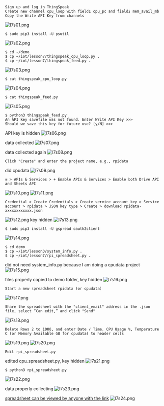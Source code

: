 ```
Sign up and log in ThingSpeak
Create new channel cpu_loop with field1 cpu_pc and field2 mem_avail_mb
Copy the Write API Key from channels
```
![l7s01.png](images/l7s01.png)

```
$ sudo pip3 install -U psutil
```
![l7s02.png](images/l7s02.png)

```
$ cd ~/demo
$ cp ~/iot/lesson7/thingspeak_cpu_loop.py .
$ cp ~/iot/lesson7/thingspeak_feed.py .
```
![l7s03.png](images/l7s03.png)

```
$ cat thingspeak_cpu_loop.py
```
![l7s04.png](images/l7s04.png)

```
$ cat thingspeak_feed.py
```
![l7s05.png](images/l7s05.png)

```
$ python3 thingspeak_feed.py
An API key savefile was not found. Enter Write API Key >>>
Should we save this key for future use? [y/N] >>>
```
API key is hidden
![l7s06.png](images/l7s06.png)

data collected
![l7s07.png](images/l7s07.png)

data collected again
![l7s08.png](images/l7s08.png)

```
Click "Create" and enter the project name, e.g., rpidata
```
did cpudata
![l7s09.png](images/l7s09.png)

```
≡ > APIs & Services > + Enable APIs & Services > Enable both Drive API and Sheets API
```
![l7s10.png](images/l7s10.png)
![l7s11.png](images/l7s11.png)

```
Credential > Create Credentials > Create service account key > Service account > rpidata > JSON key type > Create > download rpidata-xxxxxxxxxxxx.json
```
![l7s12.png](images/l7s12.png)
key hidden
![l7s13.png](images/l7s13.png)

```
$ sudo pip3 install -U gspread oauth2client
```
![l7s14.png](images/l7s14.png)

```
$ cd demo
$ cp ~/iot/lesson3/system_info.py .
$ cp ~/iot/lesson7/rpi_spreadsheet.py .
```
did not need system_info.py because I am doing a cpudata project
![l7s15.png](images/l7s15.png)

files properly copied to demo folder, key hidden
![l7s16.png](images/l7s16.png)

```
Start a new spreadsheet rpidata (or cpudata)
```
![l7s17.png](images/l7s17.png)

```
Share the spreadsheet with the "client_email" address in the .json file, select “Can edit,” and click "Send"
```
![l7s18.png](images/l7s18.png)

```
Delete Rows 2 to 1000, and enter Date / Time, CPU Usage %, Temperature C (or Memory Available GB for cpudata) to header cells
```
![l7s19.png](images/l7s19.png)
![l7s20.png](images/l7s20.png)

```
Edit rpi_spreadsheet.py
```
edited cpu_spreadsheet.py, key hidden
![l7s21.png](images/l7s21.png)

```
$ python3 rpi_spreadsheet.py
```
![l7s22.png](images/l7s22.png)

data properly collecting
![l7s23.png](images/l7s23.png)

[spreadsheet can be viewed by anyone with the link](https://docs.google.com/spreadsheets/d/1HkHynE6UBCzZVbJZs3Eoyt9ftPxSCAv70VdLFH6KNss/edit?usp=sharing)
![l7s24.png](images/l7s24.png)
